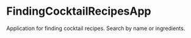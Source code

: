 # FindingCocktailRecipesApp
Application for finding cocktail recipes. Search by name or ingredients.
